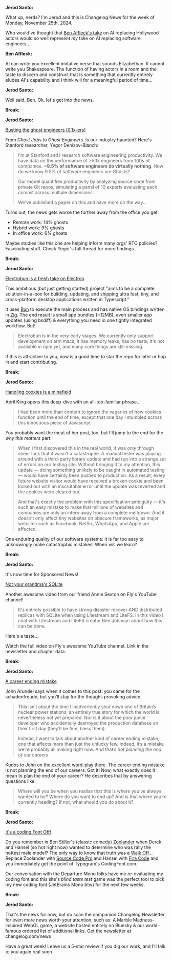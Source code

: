 **Jerod Santo:**

What up, nerds? I'm Jerod and this is Changelog News for the week of Monday, November 25th, 2024.

Who would've thought that [Ben Affleck's take](https://www.cnbc.com/video/2024/11/13/ai-doesnat-stand-a-chance-against-actors-or-shakespeare-ben-affleck-says.html) on AI replacing Hollywood actors would so well represent *my* take on AI replacing software engineers...

**Ben Affleck:**

AI can write you excellent imitative verse that sounds Elizabethan. It cannot write you Shakespeare. The function of having actors in a room and the taste to discern and construct that is something that currently entirely eludes AI's capability and I think will for a meaningful period of time...

**Jerod Santo:**

Well said, Ben. Ok, let's get into the news.

**Break:**

**Jerod Santo:**

[Busting the ghost engineers (0.1x-ers)](https://threadreaderapp.com/thread/1859290734257635439.html)

From *Ghost Jobs* to *Ghost Engineers*. Is our industry haunted? Here's Stanford researcher, Yegor Denisov-Blanch:

> I’m at Stanford and I research software engineering productivity. We have data on the performance of >50k engineers from 100s of companies. **~9.5% of software engineers do virtually nothing**. How do we know 9.5% of software engineers are Ghosts?
>
> Our model quantifies productivity by analyzing source code from private Git repos, simulating a panel of 10 experts evaluating each commit across multiple dimensions.
>
> We've published a paper on this and have more on the way...

Turns out, the news gets worse the further away from the office you get:

- Remote work: 14% ghosts
- Hybrid work: 9% ghosts
- In office work: 6% ghosts

Maybe studies like this one are helping inform many orgs' RTO policies? Fascinating stuff. Check Yegor's full thread for more findings.

**Break:**

**Jerod Santo:**

[Electrobun is a fresh take on Electron](https://www.electrobun.dev)

This ambitious (but just getting started) project "aims to be a complete solution-in-a-box for building, updating, and shipping ultra fast, tiny, and cross-platform desktop applications written in Typescript."

It uses [Bun](https://bun.sh/) to execute the main process and has native OS bindings written in [Zig](https://ziglang.org/). The end result is small app bundles (~12MB), even smaller app updates (using bsdiff) & everything you need in one tightly integrated workflow. But!

> Electrobun is in the very early stages. We currently only support development on arm macs, it has memory leaks, has no tests, it's not available in npm yet, and many core things are still missing.

If this is attractive to you, now is a good time to star the repo for later or hop in and start contributing.

**Break:**

**Jerod Santo:**

[Handling cookies is a minefield](https://grayduck.mn/2024/11/21/handling-cookies-is-a-minefield/)

April King opens this deep-dive with an all-too-familiar phrase...

> I had been more than content to ignore the vagaries of how cookies function until the end of time, except that one day I stumbled across this innocuous piece of Javascript

You probably want the meat of her post, too, but I'll jump to the end for the *why this matters* part:

> When I first discovered this in the real world, it was only through sheer luck that it wasn't a catastrophe. A manual tester was playing around with a third-party library update and had run into a strange set of errors on our testing site. Without bringing it to my attention, this update — doing something unlikely to be caught in automated testing — would have certainly been pushed to production. As a result, every future website visitor would have received a broken cookie and been locked out with an inscrutable error until the update was reverted and the cookies were cleared out.
>
> And that's exactly the problem with this specification ambiguity — it's such an easy mistake to make that millions of websites and companies are only an intern away from a complete meltdown. And it doesn't only affect tiny websites on obscure frameworks, as major websites such as Facebook, Netflix, WhatsApp, and Apple are affected.

One enduring quality of our software systems: it is far too easy to unknowingly make catastrophic mistakes! When will we learn?

**Break:**

**Jerod Santo:**

It's now time for Sponsored News!

[Not your grandma's SQLite](https://www.youtube.com/watch?v=XP-h304N06I)

Another awesome video from our friend Annie Sexton on Fly's YouTube channel!

> It's entirely possible to have strong disaster recover AND distributed replicas with SQLite when using Litestream and LiteFS. In this video I chat with Litestream and LiteFS creator Ben Johnson about how this can be done.

Here's a taste...

Watch the full video on Fly's awesome YouTube channel. Link in the newsletter and chapter data.

**Break:**

**Jerod Santo:**

[A career ending mistake](https://bitfieldconsulting.com/posts/career)

John Arundel says when it comes to this post: you came for the schadenfreude, but you’ll stay for the thought-provoking advice.

> This isn’t about the time I inadvertently shut down one of Britain’s nuclear power stations, an entirely true story for which the world is nevertheless not yet prepared. Nor is it about the poor junior developer who accidentally destroyed the production database on their first day (they’ll be fine, bless them).
>
> Instead, I want to talk about another kind of career ending mistake, one that affects more than just the unlucky few. Indeed, it’s a mistake we’re probably all making right now. And that’s *not planning the end of our careers*.

Kudos to John on the excellent word-play there. The career ending mistake is not planning the end of our careers. Got it! Now, what exactly does it mean to plan the end of your career? He describes that by answering questions like:

> Where will you be when you realise that this is where you’ve always wanted to be? Where do you want to end up? And is that where you’re currently heading? If not, what should you do about it?

**Break:**

**Jerod Santo:**

[It's a coding Font Off!](https://www.codingfont.com/)

Do you remember in Ben Stiller's (classic comedy) [Zoolander](https://en.wikipedia.org/wiki/Zoolander) when Derek and Hansel (so hot right now) wanted to determine who was rally the hottest male model? The only way to know that truth was a [Walk Off](https://www.youtube.com/watch?v=InIxKCa3H9g)... Replace Zoolander with [Source Code Pro](https://fonts.adobe.com/fonts/source-code-pro) and Hansel with [Fira Code](https://github.com/tonsky/FiraCode) and you immediately get the point of Typogram's CodingFont.com.

Our conversation with the Departure Mono folks have me re-evaluating my coding font and this site's *blind taste test* game was the perfect tool to pick my new coding font (JetBrains Mono btw) for the next few weeks.

**Break:**

**Jerod Santo:**

That's the news for now, but do scan the companion Changelog Newsletter for even more news worth your attention, such as: A Marble Madness-inspired WebGL game, a website hosted entirely on Bluesky & our world-famous ordered list of additional links. Get the newsletter at changelog.com/news

Have a great week! Leave us a 5-star review if you dig our work, and I'll talk to you again real soon.
